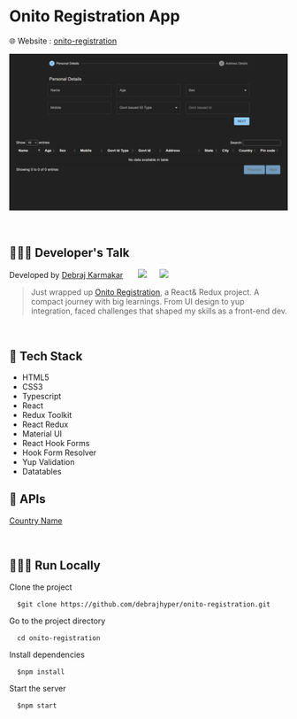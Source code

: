 # Onito Registration App

🌐 Website : [onito-registration](https://onito-registration.vercel.app/)

![onito-registration thumbnail](./public/template.png)

<br/>

## 👨🏻‍💻 Developer's Talk
Developed by <a href="https://github.com/debrajhyper">Debraj Karmakar</a>
<span style="display:inline-flex; justify-content:space-evenly; width:20%;">
<a href="https://twitter.com/debraj_010">
  <img src="https://cdn.jsdelivr.net/gh/devicons/devicon/icons/twitter/twitter-original.svg" width="20px"/>
</a>
<a href="https://www.linkedin.com/in/debrajkarmakar010/">
  <img src="https://cdn.jsdelivr.net/gh/devicons/devicon/icons/linkedin/linkedin-original.svg" width="20px"/>
</a>
</span>

>Just wrapped up <a href="https://onito-registration.vercel.app/">Onito Registration</a>, a React& Redux project. A compact journey with big learnings. From UI design to yup integration, faced challenges that shaped my skills as a front-end dev.

<br/>

## 🚀 Tech Stack

- HTML5
- CSS3
- Typescript
- React
- Redux Toolkit
- React Redux
- Material UI
- React Hook Forms
- Hook Form Resolver
- Yup Validation
- Datatables

## 📃 APIs

[Country Name](https://restcountries.com/#endpoints-name)

<br/>

## 🏃🏻‍♂️ Run Locally

Clone the project
```
  $git clone https://github.com/debrajhyper/onito-registration.git
```

Go to the project directory
```
  cd onito-registration
```

Install dependencies
```
  $npm install
```

Start the server
```
  $npm start
```

<br/>